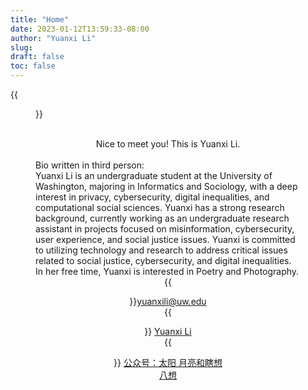 ```yaml
---
title: "Home"
date: 2023-01-12T13:59:33-08:00
author: "Yuanxi Li"
slug:
draft: false
toc: false
---
```


{{<figure src="/files/sunset.jpg">}}
<br />
<br />
<div align="center">
Nice to meet you! This is Yuanxi Li.
<br /><br />
</div>
Bio written in third person:
<br />
Yuanxi Li is an undergraduate student at the University of Washington, majoring in Informatics and Sociology, with a deep interest in privacy, cybersecurity, digital inequalities, and computational social sciences. Yuanxi has a strong research background, currently working as an undergraduate research assistant in projects focused on misinformation, cybersecurity, user experience, and social justice issues. Yuanxi is committed to utilizing technology and research to address critical issues related to social justice, cybersecurity, and digital inequalities. In her free time, Yuanxi is interested in Poetry and Photography.
<br />
<div align="center">
{{<figure src="/files/emailicon.png">}}<a href="yuanxili@uw.edu">yuanxili@uw.edu</a><br />
{{<figure src="/files/linkedin.png">}} <a href=https://www.linkedin.com/in/yuanxi-li-614370293>Yuanxi Li</a><br />
{{<figure src="/files/wx.png">}} <a href=https://mp.weixin.qq.com/s/XBrGu85AZQpTnPfz1sEu8Q>公众号：太阳 月亮和瞎想八想</a><br>
	<br />
</div>